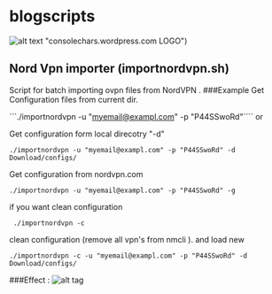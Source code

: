 # blogscripts
![alt text](https://consolechars.files.wordpress.com/2015/07/cropped-zrzuty-ekranu2.jpg) "consolechars.wordpress.com LOGO")
## Nord Vpn importer (importnordvpn.sh)

Script for batch importing ovpn files from NordVPN .
###Example
Get Configuration files from current dir.

```./importnordvpn -u "myemail@exampl.com" -p "P44SSwoRd"````
or

Get configuration form local direcotry "-d"

          
```./importnordvpn -u "myemail@exampl.com" -p "P44SSwoRd" -d Download/configs/```
         
Get configuration from nordvpn.com
          
```./importnordvpn -u "myemail@exampl.com" -p "P44SSwoRd" -g```
            
if you want clean configuration
          
``` ./importnordvpn -c```
            
clean configuration (remove all vpn's from nmcli ). and load new
          
```./importnordvpn -c -u "myemail@exampl.com" -p "P44SSwoRd" -d Download/configs/```
       
###Effect :
![alt tag](https://consolechars.files.wordpress.com/2017/02/nordvpn-gnome.gif)
